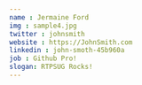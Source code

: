 ```yaml
---
name : Jermaine Ford
img : sample4.jpg
twitter : johnsmith
website : https://JohnSmith.com
linkedin : john-smoth-45b960a
job : Github Pro!
slogan: RTPSUG Rocks!
---
```


